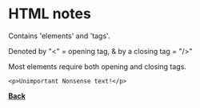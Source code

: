 # HTML notes

Contains 'elements' and 'tags'.

Denoted by "<" = opening tag, & by a closing tag = "/>"

Most elements require both opening and closing tags.

`<p>Unimportant Nonsense text!</p>`

**[Back](README.md)**
